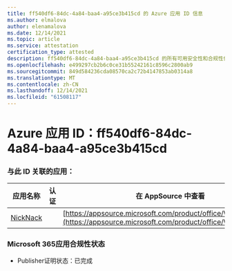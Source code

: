 ```yaml
---
title: ff540df6-84dc-4a84-baa4-a95ce3b415cd 的 Azure 应用 ID 信息
ms.author: elmalova
author: elenamalova
ms.date: 12/14/2021
ms.topic: article
ms.service: attestation
certification_type: attested
description: ff540df6-84dc-4a84-baa4-a95ce3b415cd 的所有可用安全性和合规性信息。
ms.openlocfilehash: e499297cb2b6c0ce31b55242161c8596c2800ab9
ms.sourcegitcommit: 849d584236cda08570ca2c72b4147853ab0314a8
ms.translationtype: MT
ms.contentlocale: zh-CN
ms.lasthandoff: 12/14/2021
ms.locfileid: "61508117"
---
```

# <a name="azure-app-id-ff540df6-84dc-4a84-baa4-a95ce3b415cd"></a>Azure 应用 ID：ff540df6-84dc-4a84-baa4-a95ce3b415cd


### <a name="apps-associated-with-this-id"></a>与此 ID 关联的应用：
| **应用名称** | **认证** | **在 AppSource 中查看** |
|--------------|---------------|-----------------------|
| [NickNack](https://docs.microsoft.com/microsoft-365-app-certification/forward/WA200003196) |  | [https://appsource.microsoft.com/product/office/WA200003196](https://appsource.microsoft.com/product/office/WA200003196) |

### <a name="microsoft-365-app-compliance-status"></a>Microsoft 365应用合规性状态
- Publisher证明状态：已完成
